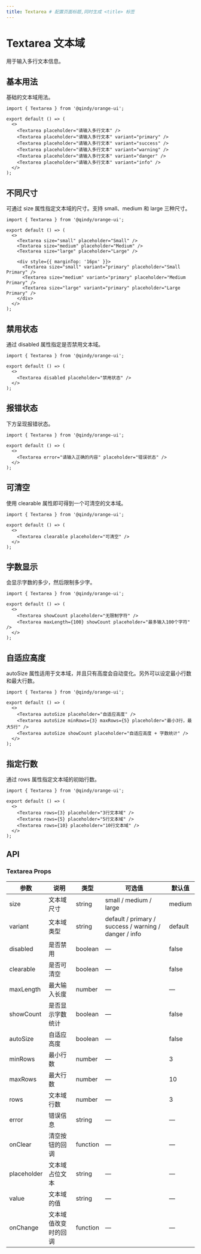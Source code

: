 ```yaml
---
title: Textarea # 配置页面标题,同时生成 <title> 标签
---
```


<!-- 其他 Markdown 内容 -->

# Textarea 文本域

用于输入多行文本信息。

## 基本用法

基础的文本域用法。

```tsx
import { Textarea } from '@qindy/orange-ui';

export default () => (
  <>
    <Textarea placeholder="请输入多行文本" />
    <Textarea placeholder="请输入多行文本" variant="primary" />
    <Textarea placeholder="请输入多行文本" variant="success" />
    <Textarea placeholder="请输入多行文本" variant="warning" />
    <Textarea placeholder="请输入多行文本" variant="danger" />
    <Textarea placeholder="请输入多行文本" variant="info" />
  </>
);
```

## 不同尺寸

可通过 size 属性指定文本域的尺寸。支持 small、medium 和 large 三种尺寸。

```tsx
import { Textarea } from '@qindy/orange-ui';

export default () => (
  <>
    <Textarea size="small" placeholder="Small" />
    <Textarea size="medium" placeholder="Medium" />
    <Textarea size="large" placeholder="Large" />

    <div style={{ marginTop: '16px' }}>
      <Textarea size="small" variant="primary" placeholder="Small Primary" />
      <Textarea size="medium" variant="primary" placeholder="Medium Primary" />
      <Textarea size="large" variant="primary" placeholder="Large Primary" />
    </div>
  </>
);
```

## 禁用状态

通过 disabled 属性指定是否禁用文本域。

```tsx
import { Textarea } from '@qindy/orange-ui';

export default () => (
  <>
    <Textarea disabled placeholder="禁用状态" />
  </>
);
```

## 报错状态

下方呈现报错状态。

```tsx
import { Textarea } from '@qindy/orange-ui';

export default () => (
  <>
    <Textarea error="请输入正确的内容" placeholder="错误状态" />
  </>
);
```

## 可清空

使用 clearable 属性即可得到一个可清空的文本域。

```tsx
import { Textarea } from '@qindy/orange-ui';

export default () => (
  <>
    <Textarea clearable placeholder="可清空" />
  </>
);
```

## 字数显示

会显示字数的多少，然后限制多少字。

```tsx
import { Textarea } from '@qindy/orange-ui';

export default () => (
  <>
    <Textarea showCount placeholder="无限制字符" />
    <Textarea maxLength={100} showCount placeholder="最多输入100个字符" />
  </>
);
```

## 自适应高度

autoSize 属性适用于文本域，并且只有高度会自动变化。另外可以设定最小行数和最大行数。

```tsx
import { Textarea } from '@qindy/orange-ui';

export default () => (
  <>
    <Textarea autoSize placeholder="自适应高度" />
    <Textarea autoSize minRows={3} maxRows={5} placeholder="最小3行，最大5行" />
    <Textarea autoSize showCount placeholder="自适应高度 + 字数统计" />
  </>
);
```

## 指定行数

通过 rows 属性指定文本域的初始行数。

```tsx
import { Textarea } from '@qindy/orange-ui';

export default () => (
  <>
    <Textarea rows={3} placeholder="3行文本域" />
    <Textarea rows={5} placeholder="5行文本域" />
    <Textarea rows={10} placeholder="10行文本域" />
  </>
);
```

## API

### Textarea Props

| 参数        | 说明                 | 类型     | 可选值                                                | 默认值  |
| ----------- | -------------------- | -------- | ----------------------------------------------------- | ------- |
| size        | 文本域尺寸           | string   | small / medium / large                                | medium  |
| variant     | 文本域类型           | string   | default / primary / success / warning / danger / info | default |
| disabled    | 是否禁用             | boolean  | —                                                     | false   |
| clearable   | 是否可清空           | boolean  | —                                                     | false   |
| maxLength   | 最大输入长度         | number   | —                                                     | —       |
| showCount   | 是否显示字数统计     | boolean  | —                                                     | false   |
| autoSize    | 自适应高度           | boolean  | —                                                     | false   |
| minRows     | 最小行数             | number   | —                                                     | 3       |
| maxRows     | 最大行数             | number   | —                                                     | 10      |
| rows        | 文本域行数           | number   | —                                                     | 3       |
| error       | 错误信息             | string   | —                                                     | —       |
| onClear     | 清空按钮的回调       | function | —                                                     | —       |
| placeholder | 文本域占位文本       | string   | —                                                     | —       |
| value       | 文本域的值           | string   | —                                                     | —       |
| onChange    | 文本域值改变时的回调 | function | —                                                     | —       |

